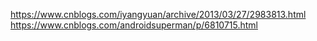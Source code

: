 https://www.cnblogs.com/iyangyuan/archive/2013/03/27/2983813.html
https://www.cnblogs.com/androidsuperman/p/6810715.html

